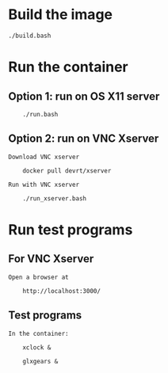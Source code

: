 # Build the image

    ./build.bash

# Run the container

## Option 1: run on OS X11 server

        ./run.bash

## Option 2: run on VNC Xserver

    Download VNC xserver

        docker pull devrt/xserver

    Run with VNC xserver

        ./run_xserver.bash


# Run test programs


## For VNC Xserver

    Open a browser at

        http://localhost:3000/

## Test programs

    In the container:

        xclock &

        glxgears &


